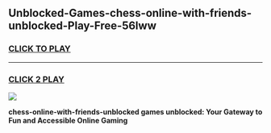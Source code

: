 
## Unblocked-Games-chess-online-with-friends-unblocked-Play-Free-56lww
<h3>
<a href="https://premium76.site?title=chess-online-with-friends-unblocked&ref=21A">CLICK TO PLAY</a></h3>
<hr>

<h3>
<a href="https://premium76.site?title=chess-online-with-friends-unblocked&ref=21A">CLICK 2 PLAY</a>
  
</h3>

<a href="https://premium76.site?title=chess-online-with-friends-unblocked&ref=21A"><img src="https://clearcache.store/games.png"></a>


**chess-online-with-friends-unblocked games unblocked: Your Gateway to Fun and Accessible Online Gaming**
